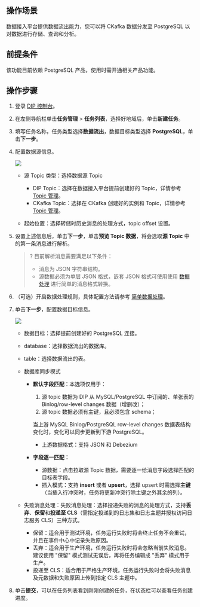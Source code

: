 ## 操作场景

数据接入平台提供数据流出能力，您可以将 CKafka 数据分发至 PostgreSQL 以对数据进行存储、查询和分析。

## 前提条件

该功能目前依赖 PostgreSQL 产品，使用时需开通相关产品功能。

## 操作步骤

1. 登录 [DIP 控制台](https://console.cloud.tencent.com/ckafka/datahub-overview)。

2. 在左侧导航栏单击**任务管理** > **任务列表**，选择好地域后，单击**新建任务**。

3. 填写任务名称，任务类型选择**数据流出**，数据目标类型选择 **PostgreSQL**，单击**下一步**。

4. 配置数据源信息。

   ![](https://qcloudimg.tencent-cloud.cn/raw/f8b47026ccb8b0982605b59d7b926f5b.png)

   - 源 Topic 类型：选择数据源 Topic
     - DIP Topic：选择在数据接入平台提前创建好的 Topic，详情参考 [Topic 管理]()。
     - CKafka Topic：选择在 CKafka 创建好的实例和 Topic，详情参考 [Topic 管理](https://cloud.tencent.com/document/product/597/73566)。

   - 起始位置：选择转储时历史消息的处理方式，topic offset 设置。

5. 设置上述信息后，单击**下一步**，单击**预览 Topic 数据**，将会选取**源 Topic** 中的第一条消息进行解析。

   >? 目前解析消息需要满足以下条件：
   >
   >- 消息为 JSON 字符串结构。
   >- 源数据必须为单层 JSON 格式，嵌套 JSON 格式可使用使用 [数据处理]() 进行简单的消息格式转换。 

6. （可选）开启数据处理规则，具体配置方法请参考 [简单数据处理]()。

7. 单击**下一步**，配置数据目标信息。

   ![](https://qcloudimg.tencent-cloud.cn/raw/b0c7ae657dbc55d6995edf6ffd0de664.png)

   - 数据目标：选择提前创建好的 PostgreSQL 连接。

   - database：选择数据流出的数据库。

   - table：选择数据流出的表。

   - 数据库同步模式

     - **默认字段匹配**：本选项仅用于：

       1. 源 topic 数据为 DIP 从 MySQL/PostgreSQL 中订阅的、单张表的 Binlog/row-level changes 数据（增删改）；
       2. 源 topic 数据必须有主键，且必须包含 schema；

       当上游 MySQL Binlog/PostgreSQL row-level changes 数据表结构变化时，变化可以同步更新到下游 PostgreSQL。

       - 上游数据格式：支持 JSON 和 Debezium

     - **字段逐一匹配：**

       - 源数据：点击拉取源 Topic 数据，需要逐一给消息字段选择匹配的目标表字段。
       - 插入模式：支持 **insert** 或者 **upsert**，选择 upsert 时需选择**主键**（当插入行冲突时，任务将更新冲突行除主键之外其余的列）。

   - 失败消息处理：失败消息处理：选择投递失败的消息的处理方式，支持**丢弃**、**保留**和**投递至 CLS**（需指定投递到的日志集和日志主题并授权访问日志服务 CLS）三种方式。

     - 保留：适合用于测试环境，任务运行失败时将会终止任务不会重试，并且在事件中心中记录失败原因。
     - 丢弃：适合用于生产环境，任务运行失败时将会忽略当前失败消息。建议使用 "保留" 模式测试无误后，再将任务编辑成 "丢弃" 模式用于生产。
     - 投递至 CLS：适合用于严格生产环境，任务运行失败时会将失败消息及元数据和失败原因上传到指定 CLS 主题中。

8. 单击**提交**，可以在任务列表看到刚刚创建的任务，在状态栏可以查看任务创建进度。




